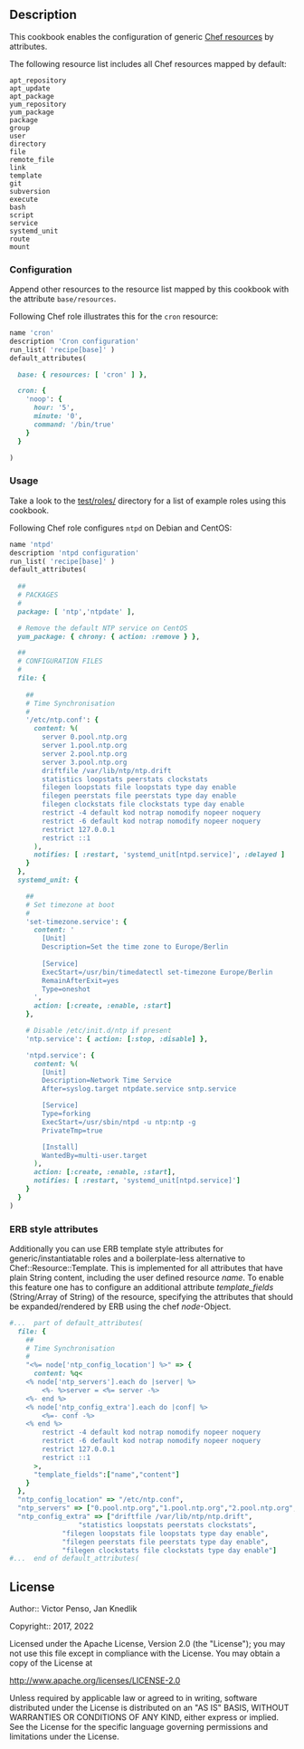 ## Description

This cookbook enables the configuration of generic [Chef resources](https://docs.chef.io/resources.html) by attributes.

The following resource list includes all Chef resources mapped by default: 

```
apt_repository
apt_update
apt_package
yum_repository
yum_package
package
group
user
directory
file
remote_file
link
template
git
subversion
execute
bash
script
service
systemd_unit
route
mount
```

### Configuration

Append other resources to the resource list mapped by this cookbook with the attribute `base/resources`.

Following Chef role illustrates this for the `cron` resource:

```ruby
name 'cron'
description 'Cron configuration'
run_list( 'recipe[base]' )
default_attributes(

  base: { resources: [ 'cron' ] },

  cron: {
    'noop': {
      hour: '5',
      minute: '0',
      command: '/bin/true'
    }
  }

)
```

### Usage

Take a look to the [test/roles/](test/roles) directory for a list of example roles using this cookbook.

Following Chef role configures `ntpd` on Debian and CentOS:

```ruby
name 'ntpd'
description 'ntpd configuration'
run_list( 'recipe[base]' )
default_attributes(
 
  ##
  # PACKAGES
  # 
  package: [ 'ntp','ntpdate' ],

  # Remove the default NTP service on CentOS
  yum_package: { chrony: { action: :remove } },

  ##
  # CONFIGURATION FILES
  #
  file: {
   
    ##
    # Time Synchronisation 
    #
    '/etc/ntp.conf': {
      content: %(
        server 0.pool.ntp.org
        server 1.pool.ntp.org
        server 2.pool.ntp.org
        server 3.pool.ntp.org
        driftfile /var/lib/ntp/ntp.drift
        statistics loopstats peerstats clockstats
        filegen loopstats file loopstats type day enable
        filegen peerstats file peerstats type day enable
        filegen clockstats file clockstats type day enable
        restrict -4 default kod notrap nomodify nopeer noquery
        restrict -6 default kod notrap nomodify nopeer noquery
        restrict 127.0.0.1
        restrict ::1
      ),
      notifies: [ :restart, 'systemd_unit[ntpd.service]', :delayed ]
    }
  },
  systemd_unit: {

    ##
    # Set timezone at boot 
    #
    'set-timezone.service': {
      content: '
        [Unit]
        Description=Set the time zone to Europe/Berlin
        
        [Service]
        ExecStart=/usr/bin/timedatectl set-timezone Europe/Berlin
        RemainAfterExit=yes
        Type=oneshot
      ',
      action: [:create, :enable, :start]
    },

    # Disable /etc/init.d/ntp if present
    'ntp.service': { action: [:stop, :disable] },

    'ntpd.service': { 
      content: %(
        [Unit]
        Description=Network Time Service
        After=syslog.target ntpdate.service sntp.service

        [Service]
        Type=forking
        ExecStart=/usr/sbin/ntpd -u ntp:ntp -g
        PrivateTmp=true

        [Install]
        WantedBy=multi-user.target
      ),
      action: [:create, :enable, :start],
      notifies: [ :restart, 'systemd_unit[ntpd.service]']
    }
  }
)

```

### ERB style attributes

Additionally you can use ERB template style attributes for generic/instantiatable roles and a boilerplate-less alternative to Chef::Resource::Template.
This is implemented for all attributes that have plain String content, including the user defined resource _name_.
To enable this feature one has to configure an additional attribute _template_fields_ (String/Array of String) of the resource, specifying the attributes that should be expanded/rendered by ERB using the chef _node_-Object.

```ruby
#...  part of default_attributes(
  file: {
    ##
    # Time Synchronisation 
    #
    "<%= node['ntp_config_location'] %>" => {
      content: %q<
	<% node['ntp_servers'].each do |server| %>
        <%- %>server = <%= server -%>
	<%- end %>
	<% node['ntp_config_extra'].each do |conf| %>
        <%=- conf -%>
	<% end %>
        restrict -4 default kod notrap nomodify nopeer noquery
        restrict -6 default kod notrap nomodify nopeer noquery
        restrict 127.0.0.1
        restrict ::1
      >,
      "template_fields":["name","content"]
    }
  },
  "ntp_config_location" => "/etc/ntp.conf",
  "ntp_servers" => ["0.pool.ntp.org","1.pool.ntp.org","2.pool.ntp.org","3.pool.ntp.org"],
  "ntp_config_extra" => ["driftfile /var/lib/ntp/ntp.drift",
  		       	 "statistics loopstats peerstats clockstats",
  			 "filegen loopstats file loopstats type day enable",
			 "filegen peerstats file peerstats type day enable",
			 "filegen clockstats file clockstats type day enable"]
#...  end of default_attributes(
```
## License

Author:: Victor Penso, Jan Knedlik

Copyright:: 2017, 2022

Licensed under the Apache License, Version 2.0 (the "License"); you may not use this file except in compliance with the License. You may obtain a copy of the License at

http://www.apache.org/licenses/LICENSE-2.0

Unless required by applicable law or agreed to in writing, software distributed under the License is distributed on an "AS IS" BASIS, WITHOUT WARRANTIES OR CONDITIONS OF ANY KIND, either express or implied. See the License for the specific language governing permissions and limitations under the License.
